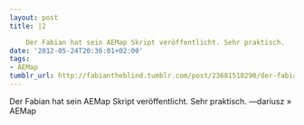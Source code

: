 ```yaml
---
layout: post
title: |2

    Der Fabian hat sein AEMap Skript veröffentlicht. Sehr praktisch.
date: '2012-05-24T20:36:01+02:00'
tags:
- AEMap
tumblr_url: http://fabiantheblind.tumblr.com/post/23681510290/der-fabian-hat-sein-aemap-skript-veroffentlicht
---
```


  Der Fabian hat sein AEMap Skript veröffentlicht. Sehr praktisch.
—dariusz » AEMap
